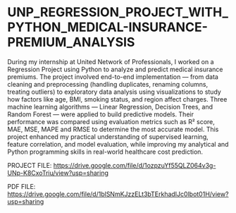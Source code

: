 # UNP_REGRESSION_PROJECT_WITH_PYTHON_MEDICAL-INSURANCE-PREMIUM_ANALYSIS

During my internship at United Network of Professionals, I worked on a Regression Project using Python to analyze and predict medical insurance premiums. The project involved end-to-end implementation — from data cleaning and preprocessing (handling duplicates, renaming columns, treating outliers) to exploratory data analysis using visualizations to study how factors like age, BMI, smoking status, and region affect charges. Three machine learning algorithms — Linear Regression, Decision Trees, and Random Forest — were applied to build predictive models. Their performance was compared using evaluation metrics such as R² score, MAE, MSE, MAPE and RMSE to determine the most accurate model. This project enhanced my practical understanding of supervised learning, feature correlation, and model evaluation, while improving my analytical and Python programming skills in real-world healthcare cost prediction.

PROJECT FILE: https://drive.google.com/file/d/1ozpzuYf55QLZ064v3g-UNp-K8CxoTriu/view?usp=sharing

PDF FILE: https://drive.google.com/file/d/1blSNmKJzzELt3bTErkhadIJc0lbot01H/view?usp=sharing
